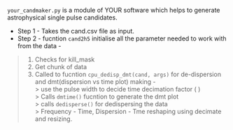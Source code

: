 `your_candmaker.py` is a module of YOUR software which helps to generate astrophysical single pulse candidates. 


* Step 1 - Takes the cand.csv file as input.    
* Step 2 - fucntion `cand2h5`  initialise all the parameter needed to work with from the data -  
> 1. Checks for kill_mask
> 2. Get chunk of data
> 3. Called to fucntion `cpu_dedisp_dmt(cand, args)` for de-dispersion and dmt(dispersion vs time plot) making  -   
    > use the pulse width to decide time decimation factor ( )   
    > Calls `dmtime()`  fucntion to generate the dmt plot   
    > calls `dedisperse()` for dedispersing the data  
    > Frequency - Time, Dispersion - Tme  reshaping  using decimate and resizing.
